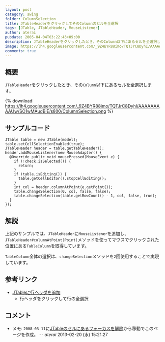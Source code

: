 ```yaml
---
layout: post
category: swing
folder: ColumnSelection
title: JTableHeaderをクリックしてそのColumnのセルを全選択
tags: [JTable, JTableHeader, MouseListener]
author: aterai
pubdate: 2005-04-04T03:22:43+09:00
description: JTableHeaderをクリックしたとき、そのColumn以下にあるセルを全選択します。
image: https://lh4.googleusercontent.com/_9Z4BYR88imo/TQTJrC8DyhI/AAAAAAAAAUw/SO1wMAudBiE/s800/ColumnSelection.png
comments: true
---
```

## 概要
`JTableHeader`をクリックしたとき、その`Column`以下にあるセルを全選択します。

{% download https://lh4.googleusercontent.com/_9Z4BYR88imo/TQTJrC8DyhI/AAAAAAAAAUw/SO1wMAudBiE/s800/ColumnSelection.png %}

## サンプルコード
<pre class="prettyprint"><code>JTable table = new JTable(model);
table.setCellSelectionEnabled(true);
JTableHeader header = table.getTableHeader();
header.addMouseListener(new MouseAdapter() {
  @Override public void mousePressed(MouseEvent e) {
    if (!check.isSelected()) {
      return;
    }
    if (table.isEditing()) {
      table.getCellEditor().stopCellEditing();
    }
    int col = header.columnAtPoint(e.getPoint());
    table.changeSelection(0, col, false, false);
    table.changeSelection(table.getRowCount() - 1, col, false, true);
  }
});
</code></pre>

## 解説
上記のサンプルでは、`JTableHeader`に`MouseListener`を追加し、`JTableHeader#columnAtPoint(Point)`メソッドを使ってマウスでクリックされた位置にある`TableColumn`を取得しています。

`TableColumn`全体の選択は、`changeSelection`メソッドを`2`回使用することで実現しています。

## 参考リンク
- [JTableに行ヘッダを追加](https://ateraimemo.com/Swing/TableRowHeader.html)
    - 行ヘッダをクリックして行の全選択

<!-- dummy comment line for breaking list -->

## コメント
- メモ: `2008-03-11`に[JTableのセルにあるフォーカスを解除](https://ateraimemo.com/Swing/AnchorSelection.html)から移動でこのページを作成。 -- *aterai* 2013-02-20 (水) 15:21:27

<!-- dummy comment line for breaking list -->
